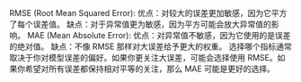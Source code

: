 RMSE (Root Mean Squared Error):
    优点：对较大的误差更加敏感，因为它平方了每个误差值。
    缺点：对于异常值更为敏感，因为平方可能会放大异常值的影响。
MAE (Mean Absolute Error):
    优点：对异常值不敏感，因为它使用的是误差的绝对值。
    缺点：不像 RMSE 那样对大误差给予更大的权重。
选择哪个指标通常取决于你对模型误差的偏好。如果你更关注大误差，可能会选择使用 RMSE。如果你希望对所有误差都保持相对平等的关注，那么 MAE 可能是更好的选择。